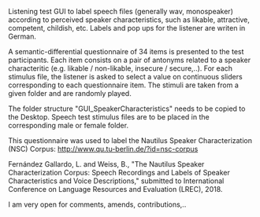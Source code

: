 Listening test GUI to label speech files (generally wav, monospeaker) according to perceived speaker characteristics, such as likable, attractive, competent, childish, etc. Labels and pop ups for the listener are writen in German.

A semantic-differential questionnaire of 34 items is presented to the test participants. Each item consists on a pair of antonyms related to a speaker characteritic (e.g. likable / non-likable, insecure / secure,..). For each stimulus file, the listener is asked to select a value on continuous sliders corresponding to each questionnaire item. The stimuli are taken from a given folder and are randomly played.

The folder structure "GUI_SpeakerCharacteristics" needs to be copied to the Desktop. Speech test stimulus files are to be placed in the corresponding male or female folder.

This questionnaire was used to label the Nautilus Speaker Characterization (NSC) Corpus: 
http://www.qu.tu-berlin.de/?id=nsc-corpus

Fernández Gallardo, L. and Weiss, B., "The Nautilus Speaker Characterization Corpus: Speech Recordings and Labels of Speaker Characteristics and Voice Descriptions," submitted to International Conference on Language Resources and Evaluation (LREC), 2018.

I am very open for comments, amends, contributions,..
